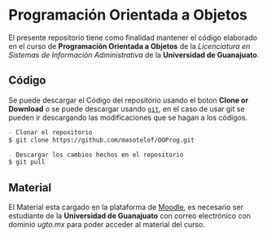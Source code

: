 # Programación Orientada a Objetos

El presente repositorio tiene como finalidad mantener el código elaborado en el curso de **Programación Orientada a Objetos** de la _Licenciatura en Sistemas de Información Administrativa_ de la **Universidad de Guanajuato**.

## Código

Se puede descargar el Código del repositorio usando el boton **Clone or Download** o se puede descargar usando [`git`](https://git-scm.com/downloads), en el caso de usar git se pueden ir descargando las modificaciones que se hagan a los códigos.
```markdown
- Clonar el repositorio
$ git clone https://github.com/masotelof/OOProg.git

- Descargar los cambios hechos en el repositorio
$ git pull
```

## Material

El Material esta cargado en la plataforma de [Moodle](http://moodle.ia-ugto.mx/), es necesario ser estudiante de la **Universidad de Guanajuato** con correo electrónico con dominio _ugto.mx_ para poder acceder al material del curso.
